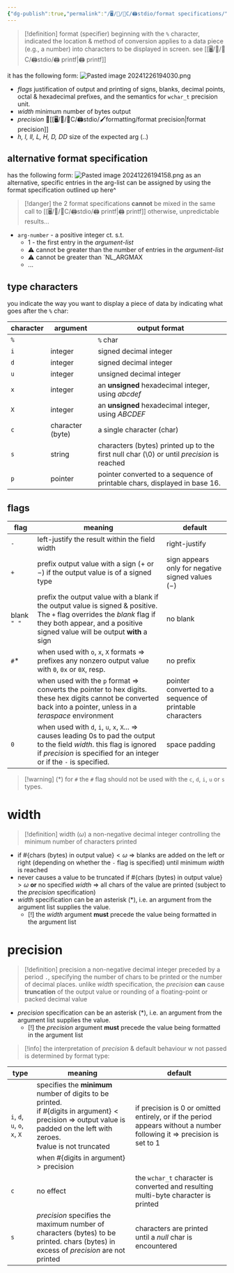 ```yaml
---
{"dg-publish":true,"permalink":"/🖥/📜/🍊C/🖨stdio/format specifications/","tags":["c"]}
---
```



>[!definition] format (specifier)
>beginning with the `%` character, indicated the location & method of conversion applies to a data piece (e.g., a number) into characters to be displayed in screen. 
>see [[🖥/📜/🍊C/🖨stdio/🖨 printf\|🖨 printf]]

it has the following form:
![Pasted image 20241226194030.png](/img/user/Pasted%20image%2020241226194030.png)
- *flags* 
	justification of output and printing of signs, blanks, decimal points, octal & hexadecimal prefixes, and the semantics for `wchar_t` precision unit.
- *width*
	minimum number of bytes output
- *precision*
	👀[[🖥/📜/🍊C/🖨stdio/🖌formatting/format precision\|format precision]]
- *h, l, ll, L, H, D, DD*
	size of the expected arg (..)

## alternative format specification
has the following form:
![Pasted image 20241226194158.png](/img/user/Pasted%20image%2020241226194158.png)
as an alternative, specific entries in the arg-list can be assigned by using the format specification outlined up here^

>[!danger] the 2 format specifications **cannot** be mixed in the same call to [[🖥/📜/🍊C/🖨stdio/🖨 printf\|🖨 printf]]
>otherwise, unpredictable results...

- `arg-number` - a positive integer ct. s.t.
	- 1 - the first entry in the *argument-list*
	- ⚠ cannot be greater than the number of entries in the *argument-list*
	- ⚠ cannot be greater than `NL_ARGMAX
	- ...

## type characters

you indicate the way you want to display a piece of data by indicating what goes after the `%` char:

| character | argument         | output format                                                                             |
| --------- | ---------------- | ----------------------------------------------------------------------------------------- |
| `%`       |                  | `%` char                                                                                  |
| `i`       | integer          | signed decimal integer                                                                    |
| `d`       | integer          | signed decimal integer                                                                    |
| `u`       | integer          | unsigned decimal integer                                                                  |
| `x`       | integer          | an **unsigned** hexadecimal integer, using *abcdef*                                       |
| `X`       | integer          | an **unsigned** hexadecimal integer, using *ABCDEF*                                       |
| `c`       | character (byte) | a single character (char)                                                                 |
| `s`       | string           | characters (bytes) printed up to the first null char (\0) or until *precision* is reached |
| `p`       | pointer          | pointer converted to a sequence of printable chars, displayed in base 16.                 |

## flags

| flag        | meaning                                                                                                                                                                                                | default                                                 |
| ----------- | ------------------------------------------------------------------------------------------------------------------------------------------------------------------------------------------------------ | ------------------------------------------------------- |
| `-`         | left-justify the result within the field width                                                                                                                                                         | right-justify                                           |
| `+`         | prefix output value with a sign ($+$ or $-$) if the output value is of a signed type                                                                                                                   | sign appears only for negative signed values ($-$)      |
| blank `" "` | prefix the output value with a blank if the output value is signed & positive. The `+` flag overrides the *blank* flag if they both appear, and a positive signed value will be output **with** a sign | no blank                                                |
| `#`*        | when used with `o`, `x`, `X` formats => prefixes any nonzero output value with `0`, `0x` or `0X`, resp.                                                                                                | no prefix                                               |
|             | when used with the `p` format => converts the pointer to hex digits. these hex digits cannot be converted back into a pointer, unless in a *teraspace* environment                                     | pointer converted to a sequence of printable characters |
| `0`         | when used with `d`, `i`, `u`, `x`, `X`... => causes leading $0$s to pad the output to the field *width*. this flag is ignored if *precision* is specified for an integer or if the `-` is specified.   | space padding                                           |

>[!warning] (\*) for `#`
>the `#` flag should not be used with the `c`, `d`, `i`, `u` or `s` types.

# width
>[!definition] width ($\omega$)
>a non-negative decimal integer controlling the minimum number of characters printed

- if $\# \{ \text{chars (bytes) in output value}\} < \omega$ => blanks are added on the left or right (depending on whether the `-` flag is specified) until minimum *width* is reached
- never causes a value to be truncated
  if $\# \{ \text{chars (bytes) in output value}\} > \omega$ **or** no specified *width* => all chars of the value are printed (subject to the *precision* specification)
- *width* specification can be an asterisk (\*), i.e. an argument from the argument list supplies the value. 
  - [!] the *width* argument **must** precede the value being formatted in the argument list
# precision
>[!definition] precision
>a non-negative decimal integer preceded by a period `.`, specifying the number of chars to be printed or the number of decimal places.
>unlike *width* specification, the *precision* **can** cause **truncation** of the output value or rounding of a floating-point or packed decimal value

- *precision* specification can be an asterisk (\*), i.e. an argument from the argument list supplies the value.
  - [!] the *precision* argument **must** precede the value being formatted in the argument list

>[!info] the interpretation of *precision* & default behaviour w not passed is determined by format type:


| type                         | meaning                                                                                                                                                                                                                                                       | default                                                                                                                    |
| ---------------------------- | ------------------------------------------------------------------------------------------------------------------------------------------------------------------------------------------------------------------------------------------------------------- | -------------------------------------------------------------------------------------------------------------------------- |
| `i`, `d`, `u`, `o`, `x`, `X` | specifies the **minimum** number of digits to be printed. <br>if $\#\{\text{digits in argument}\} < \text{precision}$ => output value is padded on the left with zeroes.<br>❗value is not truncated when $\#\{\text{digits in argument}\} > \text{precision}$ | if precision is $0$ or omitted entirely, or if the period appears without a number following it => precision is set to $1$ |
| `c`                          | no effect                                                                                                                                                                                                                                                     | the `wchar_t` character is converted and resulting multi-byte character is printed                                         |
| `s`                          | *precision* specifies the maximum number of characters (bytes) to be printed. chars (bytes) in excess of *precision* are not printed                                                                                                                          | characters are printed until a *null* char is encountered                                                                  |


